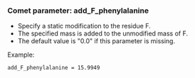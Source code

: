 ### Comet parameter: add_F_phenylalanine

- Specify a static modification to the residue F.
- The specified mass is added to the unmodified mass of F.
- The default value is "0.0" if this parameter is missing.

Example:
```
add_F_phenylalanine = 15.9949
```
